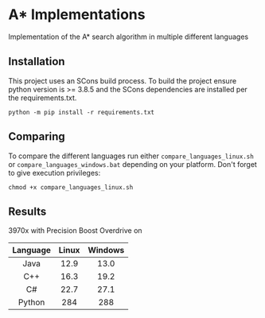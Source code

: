 # A* Implementations

Implementation of the A* search algorithm in multiple different languages

## Installation

This project uses an SCons build process.  To build the project ensure python version is >= 3.8.5 and the SCons dependencies are installed per the requirements.txt.

    python -m pip install -r requirements.txt

## Comparing

To compare the different languages run either `compare_languages_linux.sh` or `compare_languages_windows.bat` depending on your platform.  Don't forget to give execution privileges:

    chmod +x compare_languages_linux.sh

## Results

3970x with Precision Boost Overdrive on

| Language | Linux | Windows |
|    :-:   |  :-:  |   :-:   |
|   Java   |  12.9 |   13.0  |
|    C++   |  16.3 |   19.2  |
|    C#    |  22.7 |   27.1  |
|  Python  |  284  |   288   |